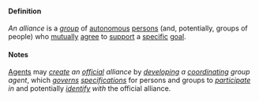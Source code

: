 #### Definition

*An alliance* is a *[group](https://github.com/gcassel/Modular-Organization-Terminology/blob/master/terms/group.md)* of [autonomous](https://github.com/gcassel/Modular-Organization-Terminology/blob/master/terms/autonomy.md) [persons](https://github.com/gcassel/Modular-Organization-Terminology/blob/master/terms/person.md) (and, potentially, groups of people) who [mutually](https://github.com/gcassel/Modular-Organizing-Terminology/blob/master/terms/mutual.md) [agree](https://github.com/gcassel/Modular-Organizing-Terminology/blob/master/terms/agree.md) to [support](https://github.com/gcassel/Modular-Organizing-Terminology/blob/master/terms/support.md) a [specific](https://github.com/gcassel/Modular-Organizing-Terminology/blob/master/terms/specific.md) [goal](https://github.com/gcassel/Modular-Organizing-Terminology/blob/master/terms/goal.md). 
 
#### Notes


[Agents](https://github.com/gcassel/Modular-Organization-Terminology/blob/master/terms/agent.md) may *[create](https://github.com/gcassel/Modular-Organization-Terminology/blob/master/terms/create.md) an [official](https://github.com/gcassel/Modular-Organization-Terminology/blob/master/terms/official.md) alliance* by *[developing](https://github.com/gcassel/Modular-Organization-Terminology/blob/master/terms/develop.md) a [coordinating](https://github.com/gcassel/Modular-Organization-Terminology/blob/master/terms/coordinate.md) group agent*, which *[governs](https://github.com/gcassel/Modular-Organization-Terminology/blob/master/terms/governance.md) [specifications](https://github.com/gcassel/Modular-Organization-Terminology/blob/master/terms/specification.md)* for persons and groups to *[participate](https://github.com/gcassel/Modular-Organization-Terminology/blob/master/terms/participate.md) in* and potentially *[identify](https://github.com/gcassel/Modular-Organization-Terminology/blob/master/terms/identify.md) with* the official alliance.  
